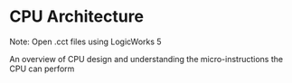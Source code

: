 # CPU Architecture
 Note: Open .cct files using LogicWorks 5

An overview of CPU design and understanding the micro-instructions the CPU can perform
